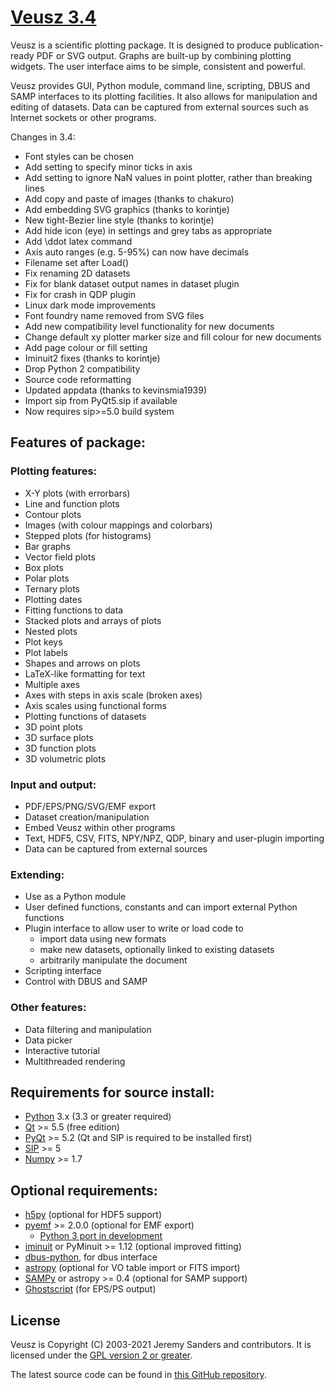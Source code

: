 # [Veusz 3.4](https://veusz.github.io)

Veusz is a scientific plotting package.  It is designed to produce
publication-ready PDF or SVG output. Graphs are built-up by combining
plotting widgets. The user interface aims to be simple, consistent and
powerful.

Veusz provides GUI, Python module, command line, scripting, DBUS and
SAMP interfaces to its plotting facilities. It also allows for
manipulation and editing of datasets. Data can be captured from
external sources such as Internet sockets or other programs.

Changes in 3.4:
  * Font styles can be chosen
  * Add setting to specify minor ticks in axis
  * Add setting to ignore NaN values in point plotter, rather than breaking lines
  * Add copy and paste of images (thanks to chakuro)
  * Add embedding SVG graphics (thanks to korintje)
  * New tight-Bezier line style (thanks to korintje)
  * Add hide icon (eye) in settings and grey tabs as appropriate
  * Add \ddot latex command
  * Axis auto ranges (e.g. 5-95%) can now have decimals
  * Filename set after Load()
  * Fix renaming 2D datasets
  * Fix for blank dataset output names in dataset plugin
  * Fix for crash in QDP plugin
  * Linux dark mode improvements
  * Font foundry name removed from SVG files
  * Add new compatibility level functionality for new documents
  * Change default xy plotter marker size and fill colour for new documents
  * Add page colour or fill setting
  * Iminuit2 fixes (thanks to korintje)
  * Drop Python 2 compatibility
  * Source code reformatting
  * Updated appdata (thanks to kevinsmia1939)
  * Import sip from PyQt5.sip if available
  * Now requires sip>=5.0 build system

## Features of package:

### Plotting features:
  * X-Y plots (with errorbars)
  * Line and function plots
  * Contour plots
  * Images (with colour mappings and colorbars)
  * Stepped plots (for histograms)
  * Bar graphs
  * Vector field plots
  * Box plots
  * Polar plots
  * Ternary plots
  * Plotting dates
  * Fitting functions to data
  * Stacked plots and arrays of plots
  * Nested plots
  * Plot keys
  * Plot labels
  * Shapes and arrows on plots
  * LaTeX-like formatting for text
  * Multiple axes
  * Axes with steps in axis scale (broken axes)
  * Axis scales using functional forms
  * Plotting functions of datasets
  * 3D point plots
  * 3D surface plots
  * 3D function plots
  * 3D volumetric plots

### Input and output:
  * PDF/EPS/PNG/SVG/EMF export
  * Dataset creation/manipulation
  * Embed Veusz within other programs
  * Text, HDF5, CSV, FITS, NPY/NPZ, QDP, binary and user-plugin importing
  * Data can be captured from external sources

### Extending:
  * Use as a Python module
  * User defined functions, constants and can import external Python functions
  * Plugin interface to allow user to write or load code to
    - import data using new formats
    - make new datasets, optionally linked to existing datasets
    - arbitrarily manipulate the document
  * Scripting interface
  * Control with DBUS and SAMP

### Other features:
  * Data filtering and manipulation
  * Data picker
  * Interactive tutorial
  * Multithreaded rendering

## Requirements for source install:
  * [Python](https://www.python.org/) 3.x (3.3 or greater required)
  * [Qt](https://www.qt.io/) >= 5.5 (free edition)
  * [PyQt](http://www.riverbankcomputing.co.uk/software/pyqt/) >= 5.2  (Qt and SIP is required to be installed first)
  * [SIP](http://www.riverbankcomputing.co.uk/software/sip/) >= 5
  * [Numpy](http://numpy.scipy.org/) >= 1.7

## Optional requirements:
* [h5py](https://www.h5py.org/) (optional for HDF5 support)
* [pyemf](http://pyemf.sourceforge.net/) >= 2.0.0 (optional for EMF export)
  - [Python 3 port in development](https://github.com/jeremysanders/pyemf)
* [iminuit](https://github.com/scikit-hep/iminuit) or PyMinuit >= 1.12 (optional improved fitting)
* [dbus-python](https://dbus.freedesktop.org/doc/dbus-python/), for dbus interface
* [astropy](https://www.astropy.org/) (optional for VO table import or FITS import)
* [SAMPy](https://pypi.python.org/pypi/sampy/) or astropy >= 0.4 (optional for SAMP support)
* [Ghostscript](https://www.ghostscript.com/) (for EPS/PS output)

## License
Veusz is Copyright (C) 2003-2021 Jeremy Sanders
 and contributors. It is licensed under the [GPL version 2 or greater](https://www.gnu.org/licenses/old-licenses/gpl-2.0.en.html).

The latest source code can be found in [this GitHub repository](https://github.com/veusz/veusz).
